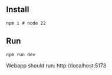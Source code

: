 ## Install

```
npm i # node 22
```

## Run

```
npm run dev
```

Webapp should run: http://localhost:5173
